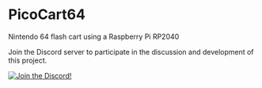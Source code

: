 # PicoCart64

Nintendo 64 flash cart using a Raspberry Pi RP2040

Join the Discord server to participate in the discussion and development of this project.

[![Join the Discord!](https://discordapp.com/api/guilds/989902502063398982/widget.png?style=banner3)](https://discord.gg/2Gb3jWqqja)
